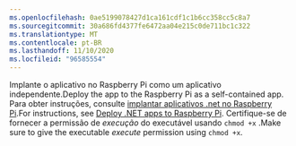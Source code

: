```yaml
---
ms.openlocfilehash: 0ae5199078427d1ca161cdf1c1b6cc358cc5c8a7
ms.sourcegitcommit: 30a686fd4377fe6472aa04e215c0de711bc1c322
ms.translationtype: MT
ms.contentlocale: pt-BR
ms.lasthandoff: 11/10/2020
ms.locfileid: "96585554"
---
```

<span data-ttu-id="e6ec7-101">Implante o aplicativo no Raspberry Pi como um aplicativo independente.</span><span class="sxs-lookup"><span data-stu-id="e6ec7-101">Deploy the app to the Raspberry Pi as a self-contained app.</span></span> <span data-ttu-id="e6ec7-102">Para obter instruções, consulte [implantar aplicativos .net no Raspberry Pi](../deployment.md#deploying-a-self-contained-app).</span><span class="sxs-lookup"><span data-stu-id="e6ec7-102">For instructions, see [Deploy .NET apps to Raspberry Pi](../deployment.md#deploying-a-self-contained-app).</span></span> <span data-ttu-id="e6ec7-103">Certifique-se de fornecer a permissão de *execução* do executável usando `chmod +x` .</span><span class="sxs-lookup"><span data-stu-id="e6ec7-103">Make sure to give the executable *execute* permission using `chmod +x`.</span></span>
